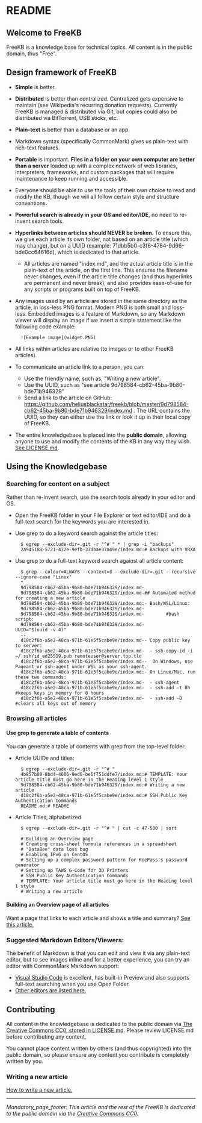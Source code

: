 # README
## Welcome to FreeKB
FreeKB is a knowledge base for technical topics.  All content is in the public domain, thus "Free".

## Design framework of FreeKB
- **Simple** is better.
- **Distributed** is better than centralized.  Centralized gets expensive to maintain (see Wikipedia's recurring donation requests).  Currently FreeKB is managed & distributed via Git, but copies could also be distributed via BitTorrent, USB sticks, etc.
- **Plain-text** is better than a database or an app.
- Markdown syntax (specifically CommonMark) gives us plain-text with rich-text features.
- **Portable**  is important.  **Files in a folder on your own computer are better than a server** loaded up with a complex network of web libraries, interpreters, frameworks, and custom packages that will require maintenance to keep running and accessible.
- Everyone should be able to use the tools of their own choice to read and modify the KB, though we will all follow certain style and structure conventions.
- **Powerful search is already in your OS and editor/IDE**, no need to re-invent search tools.
- **Hyperlinks between articles should NEVER be broken**.  To ensure this, we give each article its own folder, not based on an article title (which may change), but on a UUID (example: 71dbb5b0-c3f6-4784-9d66-bde0cc64616d), which is dedicated to that article.
    - All articles are named "index.md", and the actual article title is in the plain-text of the article, on the first line.  This ensures the filename never changes, even if the article title changes (and thus hyperlinks are permanent and never break), and also provides ease-of-use for any scripts or programs built on top of FreeKB.
- Any images used by an article are stored in the same directory as the article, in loss-less PNG format.  Modern PNG is both small and loss-less.  Embedded images is a feature of Markdown, so any Markdown viewer will display an image if we insert a simple statement like the following code example:

        ![Example image](widget.PNG)
    
- All links within articles are relative (to images or to other FreeKB articles).
- To communicate an article link to a person, you can:
    - Use the friendly name, such as, "Writing a new article".
    - Use the UUID, such as "see article 9d798584-cb62-45ba-9b80-bde71b946329"
    - Send a link to the article on GitHub: https://github.com/heliusblackstar/freekb/blob/master/9d798584-cb62-45ba-9b80-bde71b946329/index.md .  The URL contains the UUID, so they can either use the link or look it up in their local copy of FreeKB.
- The entire knowledgebase is placed into the **public domain**, allowing anyone to use and modify the contents of the KB in any way they wish.  [See LICENSE.md](LICENSE.md).

## Using the Knowledgebase
### Searching for content on a subject
Rather than re-invent search, use the search tools already in your editor and OS.
- Open the FreeKB folder in your File Explorer or text editor/IDE and do a full-text search for the keywords you are interested in.
- Use grep to do a keyword search against the article titles:
 
        $ egrep --exclude-dir=.git -r "^# " * | grep -i "backups"
        2a945188-5721-472e-9efb-33dbae37a49e/index.md:# Backups with VRXA
- Use grep to do a full-text keyword search against all article content:

        $ grep --colour=ALWAYS --context=3 --exclude-dir=.git --recursive --ignore-case "Linux"
        *
        9d798584-cb62-45ba-9b80-bde71b946329/index.md-
        9d798584-cb62-45ba-9b80-bde71b946329/index.md-## Automated method for creating a new article
        9d798584-cb62-45ba-9b80-bde71b946329/index.md:- Bash/WSL/Linux:
        9d798584-cb62-45ba-9b80-bde71b946329/index.md-
        9d798584-cb62-45ba-9b80-bde71b946329/index.md-        #bash script:
        9d798584-cb62-45ba-9b80-bde71b946329/index.md-        UUID="$(uuid -v 4)"
        --
        d18c2f6b-a5e2-48ca-971b-61e5f5cabe9e/index.md-- Copy public key to server:
        d18c2f6b-a5e2-48ca-971b-61e5f5cabe9e/index.md-  - ssh-copy-id -i ~/.ssh/id_ed25519.pub remoteuser@server.top.tld
        d18c2f6b-a5e2-48ca-971b-61e5f5cabe9e/index.md--  On Windows, use Pageant or ssh-agent under WSL as your ssh-agent.
        d18c2f6b-a5e2-48ca-971b-61e5f5cabe9e/index.md:- On Linux/Mac, run these two commands:
        d18c2f6b-a5e2-48ca-971b-61e5f5cabe9e/index.md-  - ssh-agent
        d18c2f6b-a5e2-48ca-971b-61e5f5cabe9e/index.md-  - ssh-add -t 8h   #keeps keys in memory for 8 hours
        d18c2f6b-a5e2-48ca-971b-61e5f5cabe9e/index.md-  - ssh-add -D  #clears all keys out of memory

### Browsing all articles
#### Use grep to generate a table of contents
You can generate a table of contents with grep from the top-level folder:   
- Article UUIDs and titles:

        $ egrep --exclude-dir=.git -r "^# "
        4b857b00-8bd4-4606-9ed6-be6f751ddfe7/index.md:# TEMPLATE: Your article title must go here in the Heading level 1 style
        9d798584-cb62-45ba-9b80-bde71b946329/index.md:# Writing a new article
        d18c2f6b-a5e2-48ca-971b-61e5f5cabe9e/index.md:# SSH Public Key Authentication Commands
        README.md:# README

- Article Titles, alphabetized

        $ egrep --exclude-dir=.git -r "^# " | cut -c 47-500 | sort

        # Building an Overview page
        # Creating cross-sheet formula references in a spreadsheet
        # "DataBee" data loss bug
        # Enabling IPv6 on CentOS
        # Setting up a complex password pattern for KeePass's password generator
        # Setting up TAWS G-Code for 3D Printers
        # SSH Public Key Authentication Commands
        # TEMPLATE: Your article title must go here in the Heading level 1 style
        # Writing a new article

#### Building an Overview page of all articles
Want a page that links to each article and shows a title and summary?
[See this article.](0922a119-067c-4b34-95ea-0e8866aa4467/index.md)

### Suggested Markdown Editors/Viewers:
The benefit of Markdown is that you can edit and view it via any plain-text editor, but to see images inline and for a better experience, you can try an editor with CommonMark Markdown support:
- [Visual Studio Code](https://code.visualstudio.com/docs/languages/markdown) is excellent, has built-in Preview and also supports full-text searching when you use Open Folder.
- [Other editors are listed here.](https://github.com/commonmark/commonmark-spec/wiki/Applications-supporting-CommonMark)

## Contributing
All content in the knowledgebase is dedicated to the public domain via [The Creative Commons CC0, stored in LICENSE.md](LICENSE.md).  Please review LICENSE.md before contributing any content.

You cannot place content written by others (and thus copyrighted) into the public domain, so please ensure any content you contribute is completely written by you.

### Writing a new article
[How to write a new article.](9d798584-cb62-45ba-9b80-bde71b946329/index.md)




***
_Mandatory_page_footer: This article and the rest of the FreeKB is dedicated to the public domain via the [Creative Commons CC0](LICENSE.md)._

